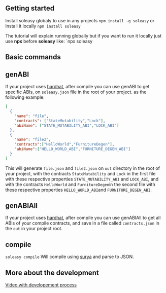 
## Getting started
Install soleasy globaly to use in any projects
`npm install -g soleasy`
or Install it locally 
`npm install soleasy`

The tutorial will explain running globally but if you want to run it locally just use **npx** before **soleasy** like:
`npx soleasy
## Basic commands

## genABI
If your project uses [hardhat](https://www.npmjs.com/package/hardhat), after compile you can use genABI to get specific ABIs, on `soleasy.json` file in the root of your project. as the following example:
```json
[
  {
    "name": "file",
    "contracts": ["StateMutability","Lock"],
    "abiName": ["STATE_MUTABILITY_ABI","LOCK_ABI"]
  },
  {
    "name": "file2",
    "contracts":["HelloWorld","FurnitureDegen"],
    "abiName":["HELLO_WORLD_ABI","FURNITURE_DEGEN_ABI"]
  }
]
```

This will generate `file.json` and `file2.json` on `out` directory in the root of your project, with the contracts `StateMutability` and `Lock` in the first file with these respective properties `STATE_MUTABILITY_ABI` and `LOCK_ABI`, and with the contracts `HelloWorld` and `FurnitureDegen`in the second file  with these respective properties `HELLO_WORLD_ABI`and `FURNITURE_DEGEN_ABI`.
## genABIAll
If your project uses [hardhat](https://www.npmjs.com/package/hardhat), after compile you can use genABIAll to get all ABIs of your compile contracts, and save in a file called `contracts.json` in the `out` in your project root.
## compile
`soleasy compile`
Will compile using [surya](https://www.npmjs.com/package/surya) and parse to JSON.
## More about the development
[Video with developement process](https://www.youtube.com/playlist?list=PLbWtSW17vSe7a6ZPTghUbSJZM8rijBprr)
